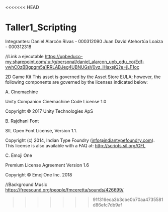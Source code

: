 <<<<<<< HEAD
# Taller1_Scripting

Integrantes:
Daniel Alarcón Rivas - 000312090
Juan David Atehortúa Loaiza - 000312318

//Link a ejecutable
https://upbeduco-my.sharepoint.com/:u:/g/personal/daniel_alarcon_upb_edu_co/Edf-vwhC0zBBgpgm5a1RRLABJeg4UBNUGsV0vz_lHaxsjQ?e=jLF1oc

2D Game Kit
This asset is governed by the Asset Store EULA; however, the following components are governed by the licenses indicated below:

A. Cinemachine

Unity Companion Cinemachine Code License 1.0

Copyright © 2017 Unity Technologies ApS



B. Rajdhani Font

SIL Open Font License, Version 1.1.

Copyright (c) 2014, Indian Type Foundry (info@indiantypefoundry.com).
This license is also available with a FAQ at:
http://scripts.sil.org/OFL



C. Emoji One

Premium License Agreement Version 1.6

Copyright © EmojiOne Inc. 2018

//Background Music
https://freesound.org/people/fmceretta/sounds/426699/ 


>>>>>>> 91f316eca3b3cbe0b70aa4735581d86efc7db9af
